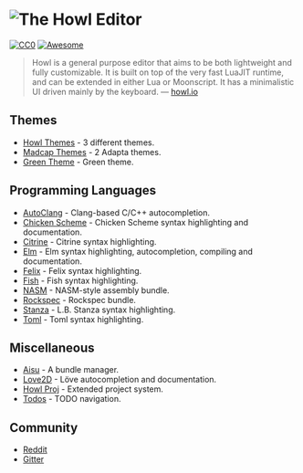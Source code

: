 # ![The Howl Editor](https://raw.githubusercontent.com/its-suun/awesome-howl/master/header.png)
[![CC0](https://img.shields.io/badge/license-CC0-759F78.svg)](https://creativecommons.org/publicdomain/zero/1.0/) [![Awesome](https://cdn.rawgit.com/sindresorhus/awesome/d7305f38d29fed78fa85652e3a63e154dd8e8829/media/badge.svg)](https://github.com/sindresorhus/awesome)

> Howl is a general purpose editor that aims to be both lightweight and fully customizable. It is built on top of the very fast LuaJIT runtime, and can be extended in either Lua or Moonscript. It has a minimalistic UI driven mainly by the keyboard. — [howl.io](http://howl.io/)

## Themes

- [Howl Themes](https://github.com/rokf/howl_themes) - 3 different themes.
- [Madcap Themes](https://github.com/MadcapJake/madcap_themes) - 2 Adapta themes.
- [Green Theme](https://github.com/its-suun/howl-green) - Green theme.

## Programming Languages

- [AutoClang](https://github.com/kirbyfan64/howl-autoclang) - Clang-based C/C++ autocompletion.
- [Chicken Scheme](https://github.com/rokf/howl-chicken) - Chicken Scheme syntax highlighting and documentation.
- [Citrine](https://github.com/MadcapJake/howl-citrine-bundle) - Citrine syntax highlighting.
- [Elm](https://github.com/rokf/elm) - Elm syntax highlighting, autocompletion, compiling and documentation.
- [Felix](https://github.com/felix-lang/felix/tree/master/src/misc/howl) - Felix syntax highlighting.
- [Fish](https://github.com/abaez/howl-fish) - Fish syntax highlighting.
- [NASM](https://github.com/kirbyfan64/howl-nasm) - NASM-style assembly bundle.
- [Rockspec](https://github.com/rokf/rockspec) - Rockspec bundle.
- [Stanza](https://github.com/stanza-tools/howl-stanza-bundle) - L.B. Stanza syntax highlighting.
- [Toml](https://github.com/abaez/howl-toml) - Toml syntax highlighting.

## Miscellaneous

- [Aisu](https://github.com/kirbyfan64/aisu) - A bundle manager.
- [Love2D](https://github.com/rokf/love2D) - Löve autocompletion and documentation.
- [Howl Proj](https://github.com/kirbyfan64/howl-proj) - Extended project system.
- [Todos](https://github.com/rokf/todos) - TODO navigation.

## Community

- [Reddit](https://www.reddit.com/r/howleditor/)
- [Gitter](https://gitter.im/howl-editor/howl)
